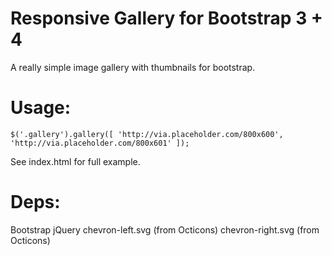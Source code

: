 # Responsive Gallery for Bootstrap 3 + 4

A really simple image gallery with thumbnails for bootstrap.

# Usage:

`$('.gallery').gallery([
	'http://via.placeholder.com/800x600',
	'http://via.placeholder.com/800x601'
]);`

See index.html for full example. 

# Deps:

Bootstrap
jQuery
chevron-left.svg (from Octicons)
chevron-right.svg (from Octicons)

